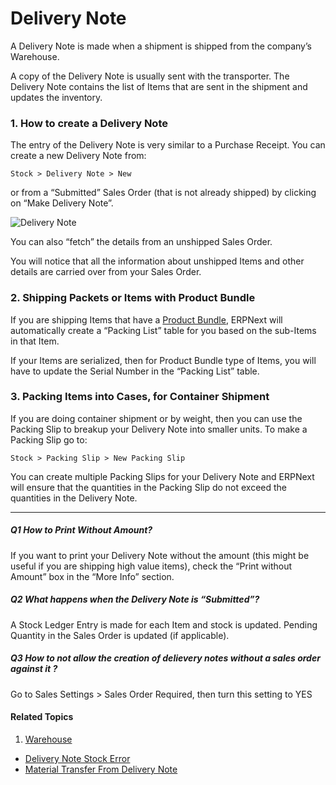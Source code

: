 <!-- add-breadcrumbs -->
# Delivery Note

A Delivery Note is made when a shipment is shipped from the company’s
Warehouse.

A copy of the Delivery Note is usually sent with the transporter. The Delivery
Note contains the list of Items that are sent in the shipment and updates the
inventory.

### 1. How to create a Delivery Note
The entry of the Delivery Note is very similar to a Purchase Receipt. You can
create a new Delivery Note from:

`Stock > Delivery Note > New`

or from a “Submitted” Sales Order (that is not already shipped) by clicking on
“Make Delivery Note”.

<img class="screenshot" alt="Delivery Note" src="{{docs_base_url}}/assets/img/stock/delivery-note.png">

You can also “fetch” the details from an unshipped Sales Order.

You will notice that all the information about unshipped Items and other
details are carried over from your Sales Order.

### 2. Shipping Packets or Items with Product Bundle

If you are shipping Items that have a [Product Bundle](/docs/user/manual/en/selling/setup/product-bundle.html), ERPNext will automatically
create a “Packing List” table for you based on the sub-Items in that Item.

If your Items are serialized, then for Product Bundle type of Items, you will have
to update the Serial Number in the “Packing List” table.

### 3. Packing Items into Cases, for Container Shipment

If you are doing container shipment or by weight, then you can use the Packing
Slip to breakup your Delivery Note into smaller units. To make a Packing Slip
go to:

`Stock > Packing Slip > New Packing Slip`

You can create multiple Packing Slips for your Delivery Note and ERPNext will
ensure that the quantities in the Packing Slip do not exceed the quantities in
the Delivery Note.

* * *

##### Q1 How to Print Without Amount?

If you want to print your Delivery Note without the amount (this might be
useful if you are shipping high value items), check the “Print without
Amount” box in the “More Info” section.

##### Q2 What happens when the Delivery Note is “Submitted”?

A Stock Ledger Entry is made for each Item and stock is updated. Pending
Quantity in the Sales Order is updated (if applicable).

##### Q3 How to not allow the creation of delievery notes without a sales order against it ?

Go to Sales Settings > Sales Order Required, then turn this setting to YES

#### Related Topics
1. [Warehouse](/docs/user/manual/en/stock/warehouse)
- [Delivery Note Stock Error](/docs/user/manual/en/stock/articles/delivery-note-stock-error)
- [Material Transfer From Delivery Note](/docs/user/manual/en/stock/articles/material-transfer-from-delivery-note)
